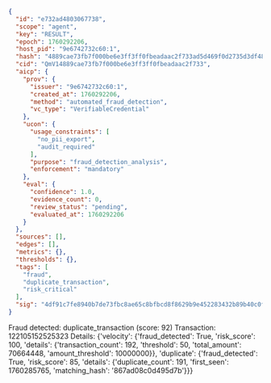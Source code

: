 ```json
{
  "id": "e732ad4803067738",
  "scope": "agent",
  "key": "RESULT",
  "epoch": 1760292206,
  "host_pid": "9e6742732c60:1",
  "hash": "4889cae73fb7f000be6e3ff3ff0fbeadaac2f733ad5d469f0d2735d3df481279",
  "cid": "QmV14889cae73fb7f000be6e3ff3ff0fbeadaac2f733",
  "aicp": {
    "prov": {
      "issuer": "9e6742732c60:1",
      "created_at": 1760292206,
      "method": "automated_fraud_detection",
      "vc_type": "VerifiableCredential"
    },
    "ucon": {
      "usage_constraints": [
        "no_pii_export",
        "audit_required"
      ],
      "purpose": "fraud_detection_analysis",
      "enforcement": "mandatory"
    },
    "eval": {
      "confidence": 1.0,
      "evidence_count": 0,
      "review_status": "pending",
      "evaluated_at": 1760292206
    }
  },
  "sources": [],
  "edges": [],
  "metrics": {},
  "thresholds": {},
  "tags": [
    "fraud",
    "duplicate_transaction",
    "risk_critical"
  ],
  "sig": "4df91c7fe8940b7de73fbc8ae65c8bfbcd8f8629b9e452283432b89b40c0fd5f"
}
```

Fraud detected: duplicate_transaction (score: 92)
Transaction: 122105152525323
Details: {'velocity': {'fraud_detected': True, 'risk_score': 100, 'details': {'transaction_count': 192, 'threshold': 50, 'total_amount': 70664448, 'amount_threshold': 10000000}}, 'duplicate': {'fraud_detected': True, 'risk_score': 85, 'details': {'duplicate_count': 191, 'first_seen': 1760285765, 'matching_hash': '867ad08c0d495d7b'}}}